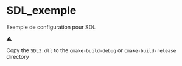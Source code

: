 # SDL_exemple

Exemple de configuration pour SDL

:warning:

Copy the `SDL3.dll` to the `cmake-build-debug` or `cmake-build-release` directory
